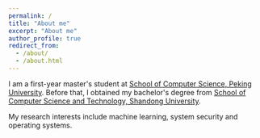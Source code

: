 ```yaml
---
permalink: /
title: "About me"
excerpt: "About me"
author_profile: true
redirect_from: 
  - /about/
  - /about.html
---
```


I am a first-year master's student at [School of Computer Science, Peking University](https://cs.pku.edu.cn/). Before that, I obtained my bachelor's degree from [School of Computer Science and Technology, Shandong University](https://www.cs.sdu.edu.cn/index.htm).

My research interests include machine learning, system security and operating systems. 



